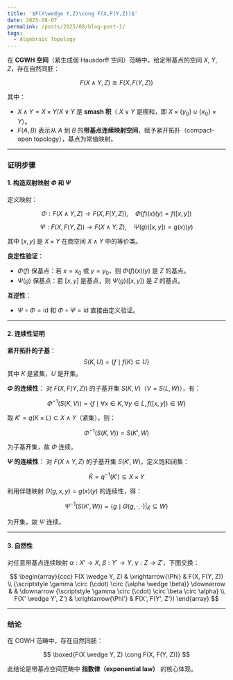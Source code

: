 ```yaml
---
title: '$F(X\wedge Y,Z)\cong F(X,F(Y,Z))$'
date: 2025-08-07
permalink: /posts/2025/08/blog-post-1/
tags:
  - Algebraic Topology
---
```


在 **CGWH 空间**（紧生成弱 Hausdorff 空间）范畴中，给定带基点的空间 $X$, $Y$, $Z$，存在自然同胚：

$$
F(X \wedge Y, Z) \cong F(X, F(Y, Z))
$$

其中：
- $X \wedge Y = X \times Y / X \vee Y$ 是 **smash 积**（ $X \vee Y$ 是楔和，即 $X \times \{y_0\} \cup \{x_0\} \times Y$）。
- $F(A, B)$ 表示从 $A$ 到 $B$ 的**带基点连续映射空间**，赋予紧开拓扑（compact-open topology），基点为常值映射。

---

### **证明步骤**

#### **1. 构造双射映射 $\Phi$ 和 $\Psi$**
定义映射：

$$
\Phi: F(X \wedge Y, Z) \to F(X, F(Y, Z)), \quad \Phi(f)(x)(y) = f([x, y])
$$

$$
\Psi: F(X, F(Y, Z)) \to F(X \wedge Y, Z), \quad \Psi(g)([x, y]) = g(x)(y)
$$

其中 $[x, y]$ 是 $X \times Y$ 在商空间 $X \wedge Y$ 中的等价类。

**良定性验证**：
- $\Phi(f)$ 保基点：若 $x = x_0$ 或 $y = y_0$，则 $\Phi(f)(x)(y)$ 是 $Z$ 的基点。
- $\Psi(g)$ 保基点：若 $[x, y]$ 是基点，则 $\Psi(g)([x, y])$ 是 $Z$ 的基点。

**互逆性**：
- $\Psi \circ \Phi = \text{id}$ 和 $\Phi \circ \Psi = \text{id}$ 直接由定义验证。

---

#### **2. 连续性证明**
**紧开拓扑的子基**：
$$
S(K, U) = \{ f \mid f(K) \subseteq U \}
$$
其中 $K$ 是紧集，$U$ 是开集。

**$\Phi$ 的连续性**：
对 $F(X, F(Y, Z))$ 的子基开集 $S(K, V)$（$V = S(L, W)$），有：

$$
\Phi^{-1}(S(K, V)) = \{ f \mid \forall x \in K, \forall y \in L, f([x, y]) \in W \}
$$

取 $K' = q(K \times L) \subset X \wedge Y$（紧集），则：

$$
\Phi^{-1}(S(K, V)) = S(K', W)
$$

为子基开集，故 $\Phi$ 连续。

**$\Psi$ 的连续性**：
对 $F(X \wedge Y, Z)$ 的子基开集 $S(K', W)$，定义饱和闭集：

$$
\widetilde{K} = q^{-1}(K') \subseteq X \times Y
$$

利用伴随映射 $\Theta(g, x, y) = g(x)(y)$ 的连续性，得：

$$
\Psi^{-1}(S(K', W)) = \{ g \mid \Theta(g, \cdot, \cdot)|_{\widetilde{K}} \subseteq W \}
$$

为开集，故 $\Psi$ 连续。

---

#### **3. 自然性**
对任意带基点连续映射 $\alpha: X' \to X$, $\beta: Y' \to Y$, $\gamma: Z \to Z'$，下图交换：

$$
\begin{array}{ccc}
F(X \wedge Y, Z) & \xrightarrow{\Phi} & F(X, F(Y, Z)) \\
{\scriptstyle \gamma \circ (\cdot) \circ (\alpha \wedge \beta)} \downarrow & & \downarrow {\scriptstyle \gamma \circ (\cdot) \circ \beta \circ \alpha} \\
F(X' \wedge Y', Z') & \xrightarrow{\Phi'} & F(X', F(Y', Z'))
\end{array}
$$

---

### **结论**
在 CGWH 范畴中，存在自然同胚：

$$
\boxed{F(X \wedge Y, Z) \cong F(X, F(Y, Z))}
$$

此结论是带基点空间范畴中 **指数律（exponential law）** 的核心体现。
